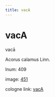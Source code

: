 ```yaml
---
title: vacA
---
```


# vacA

vacā  <div n="P" />Acorus calamus Linn.

lnum: 409

image: [451](https://www.sanskrit-lexicon.uni-koeln.de/scans/csl-apidev/servepdf.php?dict=snp&page=451)

cologne link: [vacA](https://sanskrit-lexicon.uni-koeln.de/scans/csl-apidev/getword.php?dict=snp&key=vacA)

